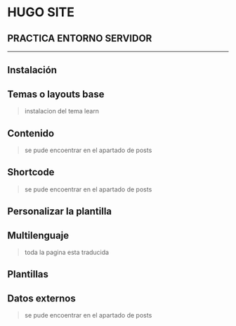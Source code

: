 # HUGO SITE
## PRACTICA ENTORNO SERVIDOR
---
## Instalación
## Temas o layouts base

> instalacion del tema learn
## Contenido

> se pude encoentrar en el apartado de posts
## Shortcode
> se pude encoentrar en el apartado de posts 
## Personalizar la plantilla
## Multilenguaje
> toda la pagina esta traducida
## Plantillas
## Datos externos
> se pude encoentrar en el apartado de posts 

